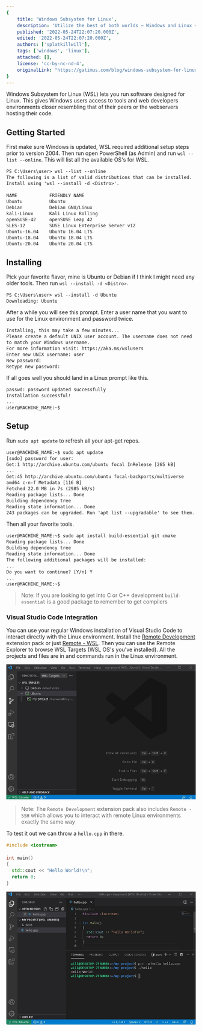 ```yaml
---
{
    title: 'Windows Subsystem for Linux',
    description: 'Utilize the best of both worlds — Windows and Linux — without having to dual boot. Windows Subset for Linux (WSL) lets you run software designed for Linux in Windows.',
    published: '2022-05-24T22:07:20.000Z',
    edited: '2022-05-24T22:07:20.000Z',
    authors: ['splatkillwill'],
    tags: ['windows', 'linux'],
    attached: [],
    license: 'cc-by-nc-nd-4',
    originalLink: "https://gatimus.com/blog/windows-subsystem-for-linux"
}
---
```


Windows Subsystem for Linux (WSL) lets you run software designed for Linux. This gives Windows users access to tools and web developers environments closer resembling that of their peers or the webservers hosting their code.

## Getting Started 

First make sure Windows is updated, WSL required additional setup steps prior to version 2004. Then run open PowerShell (as Admin) and run `wsl --list --online`. This will list all the available OS's for WSL.

```shell
PS C:\Users\user> wsl --list --online
The following is a list of valid distributions that can be installed.
Install using 'wsl --install -d <Distro>'.

NAME            FRIENDLY NAME
Ubuntu          Ubuntu
Debian          Debian GNU/Linux
kali-Linux      Kali Linux Rolling
openSUSE-42     openSUSE Leap 42
SLES-12         SUSE Linux Enterprise Server v12
Ubuntu-16.04    Ubuntu 16.04 LTS
Ubuntu-18.04    Ubuntu 18.04 LTS
Ubuntu-20.04    Ubuntu 20.04 LTS
```

## Installing 

Pick your favorite flavor, mine is Ubuntu or Debian if I think I might need any older tools. Then run `wsl --install -d <Distro>`.

```shell
PS C:\Users\user> wsl --install -d Ubuntu
Downloading: Ubuntu
```

After a while you will see this prompt. Enter a user name that you want to use for the Linux environment and password twice.

```
Installing, this may take a few minutes...
Please create a default UNIX user account. The username does not need to match your Windows username.
For more information visit: https://aka.ms/wslusers
Enter new UNIX username: user
New password:
Retype new password:
```

If all goes well you should land in a Linux prompt like this.

```
passwd: password updated successfully
Installation successful!
...
user@MACHINE_NAME:~$
```

## Setup 

Run `sudo apt update` to refresh all your apt-get repos.

```shell
user@MACHINE_NAME:~$ sudo apt update
[sudo] password for user:
Get:1 http://archive.ubuntu.com/ubuntu focal InRelease [265 kB]
...
Get:45 http://archive.ubuntu.com/ubuntu focal-backports/multiverse amd64 c-n-f Metadata [116 B]
Fetched 22.0 MB in 7s (2985 kB/s)
Reading package lists... Done
Building dependency tree
Reading state information... Done
243 packages can be upgraded. Run 'apt list --upgradable' to see them.
```

Then all your favorite tools.

```shell
user@MACHINE_NAME:~$ sudo apt install build-essential git cmake
Reading package lists... Done
Building dependency tree
Reading state information... Done
The following additional packages will be installed:
...
Do you want to continue? [Y/n] Y
...
user@MACHINE_NAME:~$
```

> Note: If you are looking to get into C or C++ development `build-essential` is a good package to remember to get compilers

### Visual Studio Code Integration

You can use your regular Windows installation of Visual Studio Code to interact directly with the Linux environment. Install the [Remote Development](https://marketplace.visualstudio.com/items?itemName=ms-vscode-remote.vscode-remote-extensionpack) extension pack or just [Remote - WSL](https://marketplace.visualstudio.com/items?itemName=ms-vscode-remote.remote-wsl). Then you can use the Remote Explorer to browse WSL Targets (WSL OS's you've installed). All the projects and files are in and commands run in the Linux environment.

![Visual Studio Code showing a side panel with a list of "WSL Targets". There are two targets: Debian and Ubuntu with a project called "my-project" active in Ubuntu](./Screenshot_2021-10-17_171944.jpg)

> Note: The `Remote Development` extension pack also includes `Remote - SSH` which allows you to interact with remote Linux environments exactly the same way

To test it out we can throw a `hello.cpp` in there.

```cpp
#include <iostream>

int main()
{
  std::cout << "Hello World!\n";
  return 0;
}
```

![The files sidebar open in a VSCode instance showing a project containing C plus plus files open in WSL Ubuntu](./Screenshot_2021-10-21_205232.jpg)

<!-- Does this need a conclusion paragraph (I suck at those) -->
